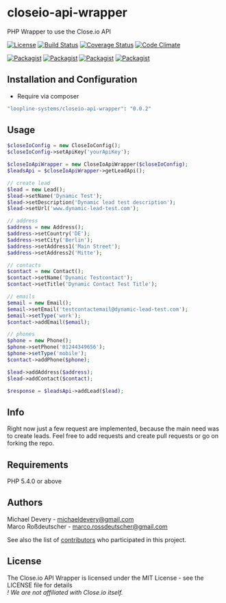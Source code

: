 closeio-api-wrapper
===================

PHP Wrapper to use the Close.io API

[![License](https://img.shields.io/packagist/l/loopline-systems/closeio-api-wrapper.svg)](http://opensource.org/licenses/MIT)
[![Build Status](http://img.shields.io/travis/loopline-systems/closeio-api-wrapper.svg)](https://travis-ci.org/loopline-systems/closeio-api-wrapper)
[![Coverage Status](https://img.shields.io/coveralls/loopline-systems/closeio-api-wrapper.svg)](https://coveralls.io/r/loopline-systems/closeio-api-wrapper?branch=master)
[![Code Climate](https://codeclimate.com/github/loopline-systems/closeio-api-wrapper/badges/gpa.svg)](https://codeclimate.com/github/loopline-systems/closeio-api-wrapper)

[![Packagist](http://img.shields.io/packagist/v/loopline-systems/closeio-api-wrapper.svg)](https://packagist.org/packages/loopline-systems/closeio-api-wrapper)
[![Packagist](http://img.shields.io/packagist/dt/loopline-systems/closeio-api-wrapper.svg)](https://packagist.org/packages/loopline-systems/closeio-api-wrapper)
[![Packagist](http://img.shields.io/packagist/dm/loopline-systems/closeio-api-wrapper.svg)](https://packagist.org/packages/loopline-systems/closeio-api-wrapper)
[![Packagist](http://img.shields.io/packagist/dd/loopline-systems/closeio-api-wrapper.svg)](https://packagist.org/packages/loopline-systems/closeio-api-wrapper)


Installation and Configuration
------------
* Require via composer<br />
```bash
"loopline-systems/closeio-api-wrapper": "0.0.2"
```

Usage
------------
```php
$closeIoConfig = new CloseIoConfig();
$closeIoConfig->setApiKey('yourApiKey');

$closeIoApiWrapper = new CloseIoApiWrapper($closeIoConfig);
$leadsApi = $closeIoApiWrapper->getLeadApi();

// create lead
$lead = new Lead();
$lead->setName('Dynamic Test');
$lead->setDescription('Dynamic lead test description');
$lead->setUrl('www.dynamic-lead-test.com');

// address
$address = new Address();
$address->setCountry('DE');
$address->setCity('Berlin');
$address->setAddress1('Main Street');
$address->setAddress2('Mitte');

// contacts
$contact = new Contact();
$contact->setName('Dynamic Testcontact');
$contact->setTitle('Dynamic Contact Test Title');

// emails
$email = new Email();
$email->setEmail('testcontactemail@dynamic-lead-test.com');
$email->setType('work');
$contact->addEmail($email);

// phones
$phone = new Phone();
$phone->setPhone('01244349656');
$phone->setType('mobile');
$contact->addPhone($phone);

$lead->addAddress($address);
$lead->addContact($contact);

$response = $leadsApi->addLead($lead);
```

Info
------------
Right now just a few request are implemented, because the main need was to create leads.
Feel free to add requests and create pull requests or go on forking the repo.

Requirements
------------

PHP 5.4.0 or above

Authors
-------

Michael Devery - <michaeldevery@gmail.com><br />
Marco Roßdeutscher - <marco.rossdeutscher@gmail.com><br />

See also the list of [contributors](https://github.com/loopline-systems/closeio-api-wrapper/contributors) who participated in this project.

License
-------

The Close.io API Wrapper is licensed under the MIT License - see the LICENSE file for details<br />
*! We are not affiliated with Close.io itself.*
